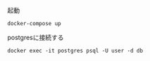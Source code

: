 起動
```shell
docker-compose up
```

postgresに接続する
```
docker exec -it postgres psql -U user -d db
```
